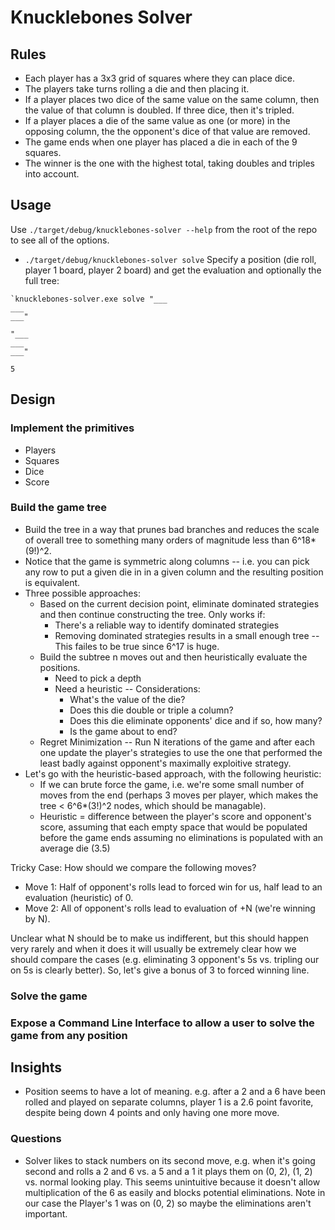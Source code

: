 # Knucklebones Solver

## Rules

* Each player has a 3x3 grid of squares where they can place dice.  
* The players take turns rolling a die and then placing it.
* If a player places two dice of the same value on the same column, then the value of that column is doubled.  If three dice, then it's tripled.
* If a player places a die of the same value as one (or more) in the opposing column, the the opponent's dice of that value are removed.
* The game ends when one player has placed a die in each of the 9 squares.
* The winner is the one with the highest total, taking doubles and triples into account.

## Usage

Use `./target/debug/knucklebones-solver --help` from the root of the repo to see all of the options.

* `./target/debug/knucklebones-solver solve` Specify a position (die roll, player 1 board, player 2 board) and get the evaluation and optionally the full tree:

```
`knucklebones-solver.exe solve "___
___
___"

"___
___
___"

5
```

## Design

### Implement the primitives
* Players
* Squares
* Dice
* Score

### Build the game tree

* Build the tree in a way that prunes bad branches and reduces the scale of overall tree to something many orders of magnitude less than 6^18*(9!)^2.  
* Notice that the game is symmetric along columns -- i.e. you can pick any row to put a given die in in a given column and the resulting position is equivalent.
* Three possible approaches:
    * Based on the current decision point, eliminate dominated strategies and then continue constructing the tree.  Only works if:
        * There's a reliable way to identify dominated strategies
        * Removing dominated strategies results in a small enough tree -- This failes to be true since 6^17 is huge.  
    * Build the subtree n moves out and then heuristically evaluate the positions.  
        * Need to pick a depth
        * Need a heuristic -- Considerations:
            * What's the value of the die?
            * Does this die double or triple a column?
            * Does this die eliminate opponents' dice and if so, how many?
            * Is the game about to end?
    * Regret Minimization -- Run N iterations of the game and after each one update the player's strategies to use the one that performed the least badly against opponent's maximally exploitive strategy.    
* Let's go with the heuristic-based approach, with the following heuristic:
    * If we can brute force the game, i.e. we're some small number of moves from the end (perhaps 3 moves per player, which makes the tree < 6^6*(3!)^2 nodes, which should be managable).
    * Heuristic = difference between the player's score and opponent's score, assuming that each empty space that would be populated before the game ends assuming no eliminations is populated with an average die (3.5)


Tricky Case:
How should we compare the following moves?
* Move 1: Half of opponent's rolls lead to forced win for us, half lead to an evaluation (heuristic) of 0.
* Move 2: All of opponent's rolls lead to evaluation of +N (we're winning by N).

Unclear what N should be to make us indifferent, but this should happen very rarely and when it does it will usually be extremely clear how we should compare the cases (e.g. eliminating 3 opponent's 5s vs. tripling our on 5s is clearly better).  So, let's give a bonus of 3 to forced winning line.

### Solve the game

### Expose a Command Line Interface to allow a user to solve the game from any position


## Insights

* Position seems to have a lot of meaning.  e.g. after a 2 and a 6 have been rolled and played on separate columns, player 1 is a 2.6 point favorite, despite being down 4 points and only having one more move.

### Questions

* Solver likes to stack numbers on its second move, e.g. when it's going second and rolls a 2 and 6 vs. a 5 and a 1 it plays them on (0, 2), (1, 2) vs. normal looking play.  This seems unintuitive because it doesn't allow multiplication of the 6 as easily and blocks potential eliminations.  Note in our case the Player's 1 was on (0, 2) so maybe the eliminations aren't important.